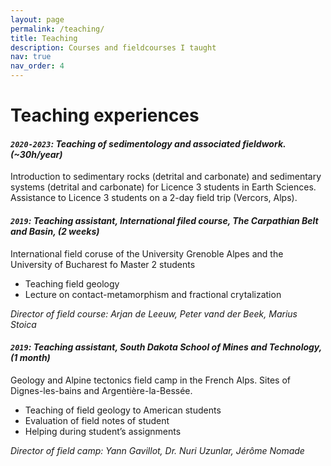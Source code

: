 ```yaml
---
layout: page
permalink: /teaching/
title: Teaching
description: Courses and fieldcourses I taught
nav: true
nav_order: 4
---
```


<h1>Teaching experiences</h1>

#### _`2020-2023`: Teaching of sedimentology and associated fieldwork. <b>(~30h/year)</b>_
Introduction to sedimentary rocks (detrital and carbonate) and sedimentary systems (detrital and carbonate) for Licence 3 students in Earth Sciences. Assistance to Licence 3 students on a 2-day field trip (Vercors, Alps).<br>
#### _`2019`: Teaching assistant, International filed course, The Carpathian Belt and Basin, <b>(2 weeks) </b>_
International field coruse of the University Grenoble Alpes and the University of Bucharest fo Master 2 students
<ul>
  <li>Teaching field geology</li>
  <li>Lecture on contact-metamorphism and fractional crytalization </li>
</ul>

_Director of field course: Arjan de Leeuw, Peter vand der Beek, Marius Stoica_

#### _`2019`: Teaching assistant, South Dakota School of Mines and Technology, <b>(1 month) </b>_
Geology and Alpine tectonics field camp in the French Alps. Sites of Dignes-les-bains and Argentière-la-Bessée.

<ul>
  <li>Teaching of field geology to American students</li>
  <li>Evaluation of field notes of student</li>
  <li>Helping during student’s assignments</li>
</ul>

_Director of field camp: Yann Gavillot, Dr. Nuri Uzunlar, Jérôme Nomade_
